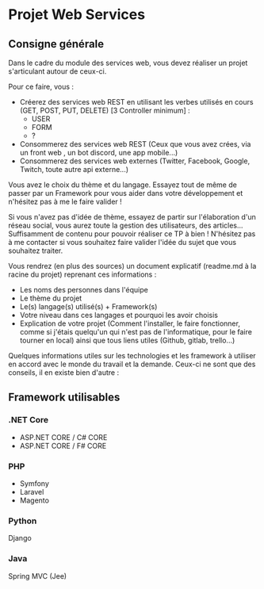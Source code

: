 # Projet Web Services

## Consigne générale

Dans le cadre du module des services web, vous devez réaliser un projet s'articulant autour de ceux-ci.

Pour ce faire, vous :

- Créerez des services web REST en utilisant les verbes utilisés en cours (GET, POST, PUT, DELETE) [3 Controller minimum] :
    - USER
    - FORM
    - ?
- Consommerez des services web REST (Ceux que vous avez crées, via un front web , un bot discord, une app mobile...)
- Consommerez des services web externes (Twitter, Facebook, Google, Twitch, toute autre api externe...)

Vous avez le choix du thème et du langage. Essayez tout de même de passer par un Framework pour vous aider dans votre développement et n'hésitez pas à me le faire valider !

Si vous n'avez pas d'idée de thème, essayez de partir sur l'élaboration d'un réseau social, vous aurez toute la gestion des utilisateurs, des articles... Suffisamment de contenu pour pouvoir réaliser ce TP à bien !
N'hésitez pas à me contacter si vous souhaitez faire valider l'idée du sujet que vous souhaitez traiter.

Vous rendrez (en plus des sources) un document explicatif (readme.md à la racine du projet) reprenant ces informations :

- Les noms des personnes dans l'équipe
- Le thème du projet
- Le(s) langage(s) utilisé(s) + Framework(s)
- Votre niveau dans ces langages et pourquoi les avoir choisis
- Explication de votre projet (Comment l'installer, le faire fonctionner, comme si j'étais quelqu'un qui n'est pas de l'informatique, pour le faire tourner en local) ainsi que tous liens utiles (Github, gitlab, trello...)

Quelques informations utiles sur les technologies et les framework à utiliser en accord avec le monde du travail et la demande. Ceux-ci ne sont que des conseils, il en existe bien d'autre :

## Framework utilisables

### .NET Core

- ASP.NET CORE / C# CORE
- ASP.NET CORE / F# CORE

### PHP

- Symfony
- Laravel
- Magento

### Python

Django

### Java

Spring MVC (Jee)